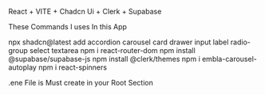 React + VITE + Chadcn Ui + Clerk + Supabase

These Commands I uses In this App

npx shadcn@latest add accordion carousel card drawer input label radio-group select textarea
npm i react-router-dom
npm install @supabase/supabase-js
npm install @clerk/themes
npm i embla-carousel-autoplay
npm i react-spinners 

.ene File is Must create in your Root Section
